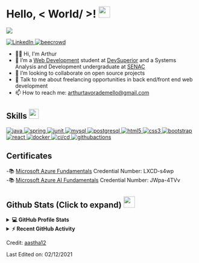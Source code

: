 <h1> Hello, < World/ >! <img src = "https://raw.githubusercontent.com/MartinHeinz/MartinHeinz/master/wave.gif" width = 30px> </h1>
<p align='center'>
</p>

<p>
  <a href="https://github.com/DenverCoder1/readme-typing-svg"><img src="https://readme-typing-svg.herokuapp.com?&font=IBM+Plex+Sans&color=abcdef&size=20&lines=Welcome+to+my+GitHub+Profile!;I'm+a+FullStack+Developer+Student" /></a>
</p>

   <a href="https://www.linkedin.com/in/arthur-tavora/" target="_blank">
    <img alt="LinkedIn" src="https://img.shields.io/badge/LinkedIn-0077B5?style=for-the-badge&logo=linkedin&logoColor=white">
  </a>   
  <a href="https://www.beecrowd.com.br/judge/en/profile/360353" target="_blank">
    <img alt="beecrowd" src="https://img.shields.io/badge/beecrowd-B0E0E6?style=for-the-badge">
  </a>  
  
- 🙋‍♂️ Hi, I'm Arthur
- 🌱 I’m a <a href="https://devsuperior.com.br/bootcamp">Web Development</a> student at <a href="https://devsuperior.com.br/">DevSuperior</a> and a Systems Analysis and Development undergraduate at <a href="https://www.senac.br/">SENAC</a>
- 👯 I’m looking to collaborate on open source projects
- 💬 Talk to me about freelancing opportunities in back end/front end web development
- 📫 How to reach me: arthurtavorademello@gmail.com
  
<h2>
  Skills <img src ="https://media2.giphy.com/media/QssGEmpkyEOhBCb7e1/giphy.gif?cid=ecf05e47a0n3gi1bfqntqmob8g9aid1oyj2wr3ds3mg700bl&rid=giphy.gif" width = 26px>
</h2>
  
<a href="" target="_blank"> 
   <img alt="java" src="https://img.shields.io/badge/Java-483D8B?style=for-the-badge&logo=java&logoColor=white">
</a>
  
<a href="" target="_blank">
   <img alt="spring" src="https://img.shields.io/badge/spring-ADFF2F?style=for-the-badge&logo=spring&logoColor=black">
</a>
  
<a href="" target="_blank">
   <img alt="junit" src="https://img.shields.io/badge/junit-FF69B4?style=for-the-badge&logoColor=black">
</a>

<a href="" target="_blank">
  <img alt="mysql" src="https://img.shields.io/badge/mysql-E6E6FA?style=for-the-badge&logoColor=white&logoHeight=50">
</a>
  
<a href="" target="_blank">
  <img alt="postgresql" src="https://img.shields.io/badge/postgresql-D2691E?style=for-the-badge&logo=postgresql&logoWidth=20&logoColor=white">
</a>
  
<a href="" target="_blank"> 
   <img alt="html5" src="https://img.shields.io/badge/html_5-E34F26?style=for-the-badge&logo=html5&logoColor=white">
</a>
  
<a href="" target="_blank">
    <img alt="css3" src="https://img.shields.io/badge/css_3-87CEEB?style=for-the-badge&logo=css3&logoColor=black">
</a>
  
<a href="" target="_blank">
   <img alt="bootstrap" src="https://img.shields.io/badge/bootstrap-FFD700?style=for-the-badge&logo=bootstrap&logoColor=black">
</a>
  
<a href="" target="_blank">
   <img alt="react" src="https://img.shields.io/badge/react-61DAFB?style=for-the-badge&logo=react&logoColor=black">
</a>
  
<a href="" target="_blank">
   <img alt="docker" src="https://img.shields.io/badge/docker-1572B6?style=for-the-badge&logo=docker&logoColor=white">
</a>
  
<a href="" target="_blank">
   <img alt="ci/cd" src="https://img.shields.io/badge/ci/cd-B0E0E6?style=for-the-badge&logoColor=white">
</a>

<a href="" target="_blank">
   <img alt="githubactions" src="https://img.shields.io/badge/github_actions-FFEBCD?style=for-the-badge&logo=githubactions&logoColor=black">
</a>

<h2>Certificates</h2>
-📚 <a href="https://portal.certiport.com/Portal/Pages/CredentialVerification.aspx">Microsoft Azure Fundamentals</a> Credential Number: LXCD-s4wp <br />
-📚 <a href="https://portal.certiport.com/Portal/Pages/CredentialVerification.aspx">Microsoft Azure AI Fundamentals</a> Credential Number: JWpa-4TVv

<h2> Github Stats (Click to expand) <img src = "https://i.pinimg.com/originals/65/c4/f4/65c4f452571be1261e9c623f7da488ac.gif" width = 30px> </h2>

<details> 
  <summary><b>💻 GitHub Profile Stats</b></summary>
  <br/>
  <p align="center">
    <a href="https://github.com/arthurtavora/github-readme-stats"><img alt="ArthurTavora's Github Stats" src="https://github-readme-stats.vercel.app/api?username=arthurtavora&&custom_title=Arthur's%20Github%20Stats&show_icons=true&count_private=true&theme=algolia" height="192px"/></a>
<br/>
  &nbsp;
	  <img src="https://github-readme-stats.vercel.app/api/top-langs?username=arthurtavora&show_icons=true&locale=en&layout=compact&theme=algolia" alt="arthurtavora" height="192px"/>
  <br/>
  </p>
</details>


<details>
  <summary><b>⚡ Recent GitHub Activity</b></summary>
  <br/>
   <a href="https://github.com/arthurtavora"><img alt="Arthur's Activity Graph" src="https://activity-graph.herokuapp.com/graph?username=arthurtavora&custom_title=Arthur's%20Contribution%20Graph&theme=react-dark" /></a>
  <br/>

</details> 
  
Credit: [aastha12](https://github.com/aastha12)

Last Edited on: 02/12/2021  

